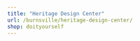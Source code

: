 ```yaml
---
title: "Heritage Design Center"
url: /burnsville/heritage-design-center/
shop: doityourself
---
```

